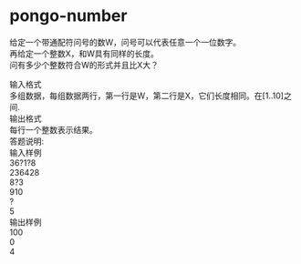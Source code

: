 pongo-number
============
给定一个带通配符问号的数W，问号可以代表任意一个一位数字。  
再给定一个整数X，和W具有同样的长度。  
问有多少个整数符合W的形式并且比X大？  


输入格式  
多组数据，每组数据两行，第一行是W，第二行是X，它们长度相同。在[1..10]之间.  
输出格式  
每行一个整数表示结果。  
答题说明:  
输入样例  
36?1?8  
236428  
8?3  
910  
?  
5  
输出样例  
100  
0  
4  
